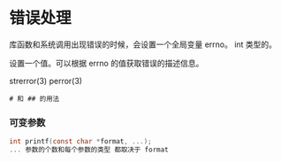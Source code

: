 # 错误处理

库函数和系统调用出现错误的时候，会设置一个全局变量 errno。 int 类型的。

设置一个值。可以根据 errno 的值获取错误的描述信息。

strerror(3) perror(3)

```
# 和 ## 的用法
```

### 可变参数

```c
int printf(const char *format, ...);
... 参数的个数和每个参数的类型 都取决于 format


```
